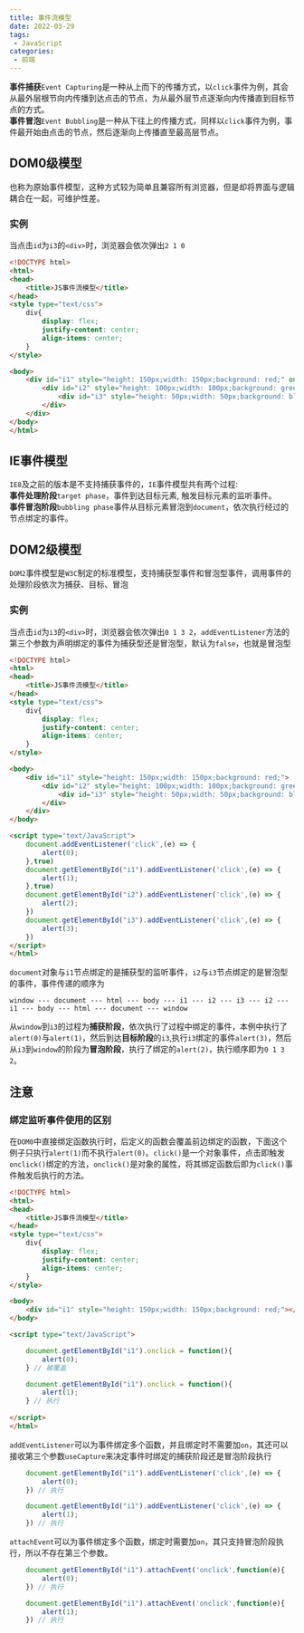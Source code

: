 ```yaml
---
title: 事件流模型
date: 2022-03-29
tags:
 - JavaScript
categories:
 - 前端
---
```



**事件捕获**`Event Capturing`是一种从上而下的传播方式，以`click`事件为例，其会从最外层根节向内传播到达点击的节点，为从最外层节点逐渐向内传播直到目标节点的方式。  
**事件冒泡**`Event Bubbling`是一种从下往上的传播方式，同样以`click`事件为例，事件最开始由点击的节点，然后逐渐向上传播直至最高层节点。

## DOM0级模型
也称为原始事件模型，这种方式较为简单且兼容所有浏览器，但是却将界面与逻辑耦合在一起，可维护性差。  

### 实例
当点击`id`为`i3`的`<div>`时，浏览器会依次弹出`2 1 0`

```html
<!DOCTYPE html>
<html>
<head>
    <title>JS事件流模型</title>
</head>
<style type="text/css">
    div{
        display: flex;
        justify-content: center;
        align-items: center;
    }
</style>

<body>
    <div id="i1" style="height: 150px;width: 150px;background: red;" onclick="alert(0)">
        <div id="i2" style="height: 100px;width: 100px;background: green;" onclick="alert(1)">
            <div id="i3" style="height: 50px;width: 50px;background: blue;" onclick="alert(2)"></div>
        </div>
    </div>
</body>
</html>

```

## IE事件模型
`IE8`及之前的版本是不支持捕获事件的，`IE`事件模型共有两个过程:  
**事件处理阶段**`target phase`，事件到达目标元素, 触发目标元素的监听事件。  
**事件冒泡阶段**`bubbling phase`事件从目标元素冒泡到`document`，依次执行经过的节点绑定的事件。  

## DOM2级模型
`DOM2`事件模型是`W3C`制定的标准模型，支持捕获型事件和冒泡型事件，调用事件的处理阶段依次为捕获、目标、冒泡

### 实例
当点击`id`为`i3`的`<div>`时，浏览器会依次弹出`0 1 3 2`，`addEventListener`方法的第三个参数为声明绑定的事件为捕获型还是冒泡型，默认为`false`，也就是冒泡型
```html
<!DOCTYPE html>
<html>
<head>
    <title>JS事件流模型</title>
</head>
<style type="text/css">
    div{
        display: flex;
        justify-content: center;
        align-items: center;
    }
</style>

<body>
    <div id="i1" style="height: 150px;width: 150px;background: red;">
        <div id="i2" style="height: 100px;width: 100px;background: green;">
            <div id="i3" style="height: 50px;width: 50px;background: blue;"></div>
        </div>
    </div>
</body>

<script type="text/JavaScript">
    document.addEventListener('click',(e) => {
        alert(0);
    },true) 
    document.getElementById("i1").addEventListener('click',(e) => {
        alert(1);
    },true) 
    document.getElementById("i2").addEventListener('click',(e) => {
        alert(2);
    })  
    document.getElementById("i3").addEventListener('click',(e) => {
        alert(3);
    })     
</script>
</html>

```
`document`对象与`i1`节点绑定的是捕获型的监听事件，`i2`与`i3`节点绑定的是冒泡型的事件，事件传递的顺序为

```
window --- document --- html --- body --- i1 --- i2 --- i3 --- i2 --- i1 --- body --- html --- document --- window
```
从`window`到`i3`的过程为**捕获阶段**，依次执行了过程中绑定的事件，本例中执行了`alert(0)`与`alert(1)`，然后到达**目标阶段**的`i3`,执行`i3`绑定的事件`alert(3)`，然后从`i3`到`window`的阶段为**冒泡阶段**，执行了绑定的`alert(2)`，执行顺序即为`0 1 3 2`。

## 注意
### 绑定监听事件使用的区别
在`DOM0`中直接绑定函数执行时，后定义的函数会覆盖前边绑定的函数，下面这个例子只执行`alert(1)`而不执行`alert(0)`。`click()`是一个对象事件，点击即触发`onclick()`绑定的方法，`onclick()`是对象的属性，将其绑定函数后即为`click()`事件触发后执行的方法。

```html
<!DOCTYPE html>
<html>
<head>
    <title>JS事件流模型</title>
</head>
<style type="text/css">
    div{
        display: flex;
        justify-content: center;
        align-items: center;
    }
</style>

<body>
    <div id="i1" style="height: 150px;width: 150px;background: red;"></div>
</body>

<script type="text/JavaScript">

    document.getElementById("i1").onclick = function(){
        alert(0);
    } // 被覆盖

    document.getElementById("i1").onclick = function(){
        alert(1);
    } // 执行
    
</script>
</html>


```

`addEventListener`可以为事件绑定多个函数，并且绑定时不需要加`on`，其还可以接收第三个参数`useCapture`来决定事件时绑定的捕获阶段还是冒泡阶段执行

```JavaScript
    document.getElementById("i1").addEventListener('click',(e) => {
        alert(0);
    }) // 执行

    document.getElementById("i1").addEventListener('click',(e) => {
        alert(1);
    }) // 执行
```

`attachEvent`可以为事件绑定多个函数，绑定时需要加`on`，其只支持冒泡阶段执行，所以不存在第三个参数。

```JavaScript
    document.getElementById("i1").attachEvent('onclick',function(e){
        alert(0);
    }) // 执行

    document.getElementById("i1").attachEvent('onclick',function(e){
        alert(1);
    }) // 执行
```
    